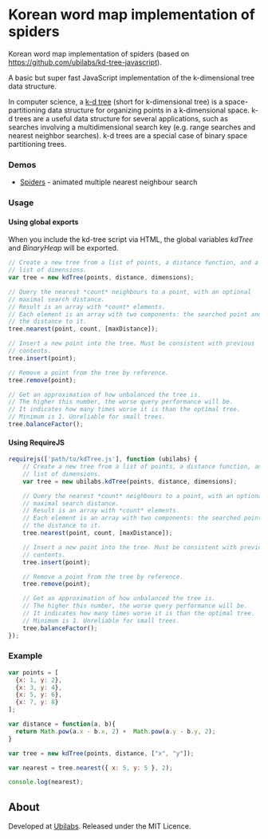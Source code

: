 # Korean word map implementation of spiders

Korean word map implementation of spiders (based on https://github.com/ubilabs/kd-tree-javascript).

A basic but super fast JavaScript implementation of the k-dimensional tree data structure.


In computer science, a [k-d tree](http://en.wikipedia.org/wiki/K-d_tree) (short for k-dimensional tree) is a space-partitioning data structure for organizing points in a k-dimensional space. k-d trees are a useful data structure for several applications, such as searches involving a multidimensional search key (e.g. range searches and nearest neighbor searches). k-d trees are a special case of binary space partitioning trees.

### Demos

* [Spiders](http://jaemin032.github.io/kd-tree-javascript/examples/basic/) - animated multiple nearest neighbour search

### Usage

#### Using global exports
When you include the kd-tree script via HTML, the global variables *kdTree* and *BinaryHeap* will be exported.

```js
// Create a new tree from a list of points, a distance function, and a
// list of dimensions.
var tree = new kdTree(points, distance, dimensions);

// Query the nearest *count* neighbours to a point, with an optional
// maximal search distance.
// Result is an array with *count* elements.
// Each element is an array with two components: the searched point and
// the distance to it.
tree.nearest(point, count, [maxDistance]);

// Insert a new point into the tree. Must be consistent with previous
// contents.
tree.insert(point);

// Remove a point from the tree by reference.
tree.remove(point);

// Get an approximation of how unbalanced the tree is.
// The higher this number, the worse query performance will be.
// It indicates how many times worse it is than the optimal tree.
// Minimum is 1. Unreliable for small trees.
tree.balanceFactor();
```

#### Using RequireJS
```js
requirejs(['path/to/kdTree.js'], function (ubilabs) {
	// Create a new tree from a list of points, a distance function, and a
	// list of dimensions.
	var tree = new ubilabs.kdTree(points, distance, dimensions);

	// Query the nearest *count* neighbours to a point, with an optional
	// maximal search distance.
	// Result is an array with *count* elements.
	// Each element is an array with two components: the searched point and
	// the distance to it.
	tree.nearest(point, count, [maxDistance]);

	// Insert a new point into the tree. Must be consistent with previous
	// contents.
	tree.insert(point);

	// Remove a point from the tree by reference.
	tree.remove(point);

	// Get an approximation of how unbalanced the tree is.
	// The higher this number, the worse query performance will be.
	// It indicates how many times worse it is than the optimal tree.
	// Minimum is 1. Unreliable for small trees.
	tree.balanceFactor();
});
```

### Example

```js
var points = [
  {x: 1, y: 2},
  {x: 3, y: 4},
  {x: 5, y: 6},
  {x: 7, y: 8}
];

var distance = function(a, b){
  return Math.pow(a.x - b.x, 2) +  Math.pow(a.y - b.y, 2);
}

var tree = new kdTree(points, distance, ["x", "y"]);

var nearest = tree.nearest({ x: 5, y: 5 }, 2);

console.log(nearest);
```

## About

Developed at [Ubilabs](http://ubilabs.net).
Released under the MIT Licence.
